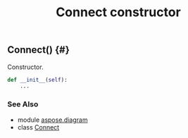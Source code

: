 ﻿---
title: Connect constructor
second_title: Aspose.Diagram for Python via .NET API References
description: 
type: docs
weight: 10
url: /python-net/aspose.diagram/connect/__init__/
is_root: false
---

## Connect() {#}

Constructor.



```python
def __init__(self):
    ...
```





### See Also
* module [aspose.diagram](../../)
* class [Connect](/diagram/python-net/aspose.diagram/connect)
